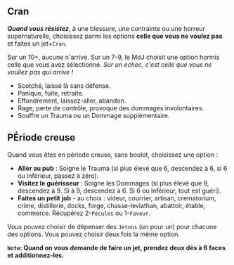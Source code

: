 ## Cran

***Quand vous résistez***, à une blessure, une contrainte ou une horreur
supernaturelle, choisissez parmi les options **celle que vous ne voulez pas**
et faites un jet+`Cran`.

Sur un 10+, aucune n'arrive. Sur un 7-9, le MdJ choisit une option hormis celle
que vous avez sélectionné. *Sur un échec, c'est celle que vous ne vouliez pas
qui arrive !*

* Scotché, laissé là sans défense.
* Panique, fuite, retraite.
* Effondrement, laissez-aller, abandon.
* Rage, perte de contrôle, provoque des dommages involontaires.
* Souffre un Trauma ou un Dommage supplémentaire.

## PÉriode creuse

Quand vous êtes en période creuse, sans boulot, choisissez une option :

* **Aller au pub** : Soigne le Trauma (si plus élevé que 6, descendez à 6, si
  6 ou inférieur, passez à zéro).
* **Visitez le guérisseur** : Soigne les Dommages (si plus élevé que 9,
  descendez à 9. Si à 9, descendez à 6. Si 6 ou inférieur, tout est guéri).
* **Faites un petit job** - au choix : videur, courrier, artisan, crematorium,
  crime, distillerie, docks, forge, chasse-leviathan, abattoir, étable,
  commerce. Récupérez 2-`Pécules` ou 1-`Faveur`.

Vous pouvez choisir de dépenser des `Jetons` (un pour un) pour chacune des
options. Vous pouvez choisir deux fois la même option.

**`Note`: Quand on vous demande de faire un jet, prendez deux dés à 6 faces et 
additionnez-les.**
